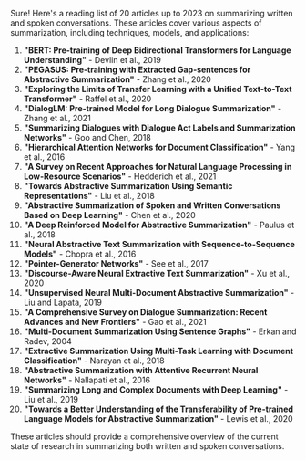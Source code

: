 Sure! Here's a reading list of 20 articles up to 2023 on summarizing written and spoken conversations. These articles cover various aspects of summarization, including techniques, models, and applications:

1. **"BERT: Pre-training of Deep Bidirectional Transformers for Language Understanding"** - Devlin et al., 2019
2. **"PEGASUS: Pre-training with Extracted Gap-sentences for Abstractive Summarization"** - Zhang et al., 2020
3. **"Exploring the Limits of Transfer Learning with a Unified Text-to-Text Transformer"** - Raffel et al., 2020
4. **"DialogLM: Pre-trained Model for Long Dialogue Summarization"** - Zhang et al., 2021
5. **"Summarizing Dialogues with Dialogue Act Labels and Summarization Networks"** - Goo and Chen, 2018
6. **"Hierarchical Attention Networks for Document Classification"** - Yang et al., 2016
7. **"A Survey on Recent Approaches for Natural Language Processing in Low-Resource Scenarios"** - Hedderich et al., 2021
8. **"Towards Abstractive Summarization Using Semantic Representations"** - Liu et al., 2018
9. **"Abstractive Summarization of Spoken and Written Conversations Based on Deep Learning"** - Chen et al., 2020
10. **"A Deep Reinforced Model for Abstractive Summarization"** - Paulus et al., 2018
11. **"Neural Abstractive Text Summarization with Sequence-to-Sequence Models"** - Chopra et al., 2016
12. **"Pointer-Generator Networks"** - See et al., 2017
13. **"Discourse-Aware Neural Extractive Text Summarization"** - Xu et al., 2020
14. **"Unsupervised Neural Multi-Document Abstractive Summarization"** - Liu and Lapata, 2019
15. **"A Comprehensive Survey on Dialogue Summarization: Recent Advances and New Frontiers"** - Gao et al., 2021
16. **"Multi-Document Summarization Using Sentence Graphs"** - Erkan and Radev, 2004
17. **"Extractive Summarization Using Multi-Task Learning with Document Classification"** - Narayan et al., 2018
18. **"Abstractive Summarization with Attentive Recurrent Neural Networks"** - Nallapati et al., 2016
19. **"Summarizing Long and Complex Documents with Deep Learning"** - Liu et al., 2019
20. **"Towards a Better Understanding of the Transferability of Pre-trained Language Models for Abstractive Summarization"** - Lewis et al., 2020

These articles should provide a comprehensive overview of the current state of research in summarizing both written and spoken conversations.